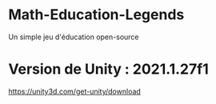 # Math-Education-Legends
Un simple jeu d'éducation open-source

# Version de Unity : 2021.1.27f1
https://unity3d.com/get-unity/download
